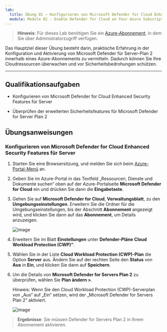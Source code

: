 ```yaml
---
lab:
  title: Übung 01 – Konfigurieren von Microsoft Defender for Cloud Enhanced Security Features für Server
  module: Module 02 - Enable Defender for Cloud on Your Azure Subscription
---
```



>**Hinweis**: Für dieses Lab benötigen Sie ein [Azure-Abonnement](https://azure.microsoft.com/en-us/free/?azure-portal=true), in dem Sie über Administratorzugriff verfügen. 


Das Hauptziel dieser Übung besteht darin, praktische Erfahrung in der Konfiguration und Aktivierung von Microsoft Defender für Server-Plan 2 innerhalb eines Azure-Abonnements zu vermitteln. Dadurch können Sie Ihre Cloudressourcen überwachen und vor Sicherheitsbedrohungen schützen. 

---

## Qualifikationsaufgaben

- Konfigurieren von Microsoft Defender for Cloud Enhanced Security Features für Server
  
- Überprüfen der erweiterten Sicherheitsfeatures für Microsoft Defender for Server Plan 2

## Übungsanweisungen

### Konfigurieren von Microsoft Defender for Cloud Enhanced Security Features für Server

1.  Starten Sie eine Browsersitzung, und melden Sie sich beim [Azure-Portal-Menü](https://portal.azure.com/) an.         

2. Geben Sie im Azure-Portal in das Textfeld „Ressourcen, Dienste und Dokumente suchen“ oben auf der Azure-Portalseite **Microsoft Defender for Cloud** ein und drücken Sie dann die **Eingabetaste**.

3. Gehen Sie auf **Microsoft Defender for Cloud**, **Verwaltungsblatt**, zu den **Umgebungseinstellungen**. Erweitern Sie die Ordner für die Umgebungseinstellungen, bis der Abschnitt **Abonnement** angezeigt wird, und klicken Sie dann auf das **Abonnement**, um Details anzuzeigen.

   ![image](https://github.com/user-attachments/assets/3b25dd82-e09e-4f8a-b85e-c9bc6c4bd488)
   
4. Erweitern Sie im Blatt **Einstellungen** unter **Defender-Pläne** **Cloud Workload Protection (CWP)“**.

5. Wählen Sie in der Liste **Cloud Workload Protection (CWP)-Plan** die Option **Server** aus. Ändern Sie auf der rechten Seite den **Status** von **Aus** in **Ein**, und klicken Sie dann auf **Speichern**.

6. Um die Details von **Microsoft Defender for Servers Plan 2** zu überprüfen, wählen Sie **Plan ändern >**.

   Hinweis: Wenn Sie den Cloud Workload Protection (CWP)-Serverplan von „Aus“ auf „Ein“ setzen, wird der „Microsoft Defender for Servers Plan 2“ aktiviert.
 
   ![image](https://github.com/user-attachments/assets/de434a75-345a-4023-83f1-fa53fcb5f288)
   
> **Ergebnisse**: Sie müssen Defender for Servers Plan 2 in Ihrem Abonnement aktivieren.
